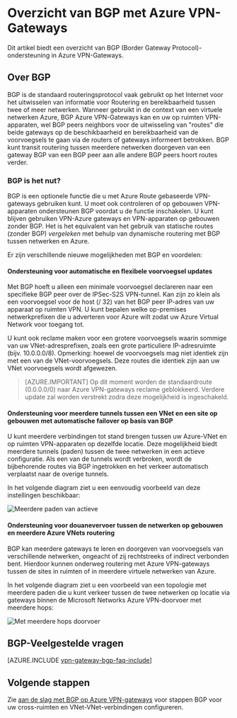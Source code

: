 <properties
   pageTitle="Overzicht van BGP met Azure VPN-Gateways | Microsoft Azure"
   description="Dit artikel biedt een overzicht van BGP met Azure VPN-Gateways."
   services="vpn-gateway"
   documentationCenter="na"
   authors="yushwang"
   manager="rossort"
   editor=""
   tags=""/>

<tags
   ms.service="vpn-gateway"
   ms.devlang="na"
   ms.topic="article"
   ms.tgt_pltfrm="na"
   ms.workload="infrastructure-services"
   ms.date="06/16/2016"
   ms.author="yushwang"/>

# <a name="overview-of-bgp-with-azure-vpn-gateways"></a>Overzicht van BGP met Azure VPN-Gateways

Dit artikel biedt een overzicht van BGP (Border Gateway Protocol)-ondersteuning in Azure VPN-Gateways.

## <a name="about-bgp"></a>Over BGP

BGP is de standaard routeringsprotocol vaak gebruikt op het Internet voor het uitwisselen van informatie voor Routering en bereikbaarheid tussen twee of meer netwerken. Wanneer gebruikt in de context van een virtuele netwerken Azure, BGP Azure VPN-Gateways kan en uw op ruimten VPN-apparaten, wel BGP peers neighbors voor de uitwisseling van "routes" die beide gateways op de beschikbaarheid en bereikbaarheid van de voorvoegsels te gaan via de routers of gateways informeert betrokken. BGP kunt transit routering tussen meerdere netwerken doorgeven van een gateway BGP van een BGP peer aan alle andere BGP peers hoort routes verder.
 
### <a name="why-use-bgp"></a>BGP is het nut?

BGP is een optionele functie die u met Azure Route gebaseerde VPN-gateways gebruiken kunt. U moet ook controleren of op gebouwen VPN-apparaten ondersteunen BGP voordat u de functie inschakelen. U kunt blijven gebruiken VPN-Azure gateways en VPN-apparaten op gebouwen zonder BGP. Het is het equivalent van het gebruik van statische routes (zonder BGP) *vergeleken* met behulp van dynamische routering met BGP tussen netwerken en Azure.

Er zijn verschillende nieuwe mogelijkheden met BGP en voordelen:

#### <a name="support-automatic-and-flexible-prefix-updates"></a>Ondersteuning voor automatische en flexibele voorvoegsel updates

Met BGP hoeft u alleen een minimale voorvoegsel declareren naar een specifieke BGP peer over de IPSec-S2S VPN-tunnel. Kan zijn zo klein als een voorvoegsel voor de host (/ 32) van het BGP peer IP-adres van uw apparaat op ruimten VPN. U kunt bepalen welke op-premises netwerkprefixen die u adverteren voor Azure wilt zodat uw Azure Virtual Network voor toegang tot.
    
U kunt ook reclame maken voor een grotere voorvoegsels waarin sommige van uw VNet-adresprefixen, zoals een grote particuliere IP-adresruimte (bijv. 10.0.0.0/8). Opmerking: hoewel de voorvoegsels mag niet identiek zijn met een van de VNet-voorvoegsels. Deze routes die identiek zijn aan uw VNet voorvoegsels wordt afgewezen.

>[AZURE.IMPORTANT] Op dit moment worden de standaardroute (0.0.0.0/0) naar Azure VPN-gateways reclame geblokkeerd. Verdere update zal worden verstrekt zodra deze mogelijkheid is ingeschakeld.

#### <a name="support-multiple-tunnels-between-a-vnet-and-an-on-premises-site-with-automatic-failover-based-on-bgp"></a>Ondersteuning voor meerdere tunnels tussen een VNet en een site op gebouwen met automatische failover op basis van BGP

U kunt meerdere verbindingen tot stand brengen tussen uw Azure-VNet en op ruimten VPN-apparaten op dezelfde locatie. Deze mogelijkheid biedt meerdere tunnels (paden) tussen de twee netwerken in een actieve configuratie. Als een van de tunnels wordt verbroken, wordt de bijbehorende routes via BGP ingetrokken en het verkeer automatisch verplaatst naar de overige tunnels.
    
In het volgende diagram ziet u een eenvoudig voorbeeld van deze instellingen beschikbaar:
    
![Meerdere paden van actieve](./media/vpn-gateway-bgp-overview/multiple-active-tunnels.png)

#### <a name="support-transit-routing-between-your-on-premises-networks-and-multiple-azure-vnets"></a>Ondersteuning voor douanevervoer tussen de netwerken op gebouwen en meerdere Azure VNets routering

BGP kan meerdere gateways te leren en doorgeven van voorvoegsels van verschillende netwerken, ongeacht of zij rechtstreeks of indirect verbonden bent. Hierdoor kunnen onderweg routering met Azure VPN-gateways tussen de sites in ruimten of in meerdere virtuele netwerken van Azure.
    
In het volgende diagram ziet u een voorbeeld van een topologie met meerdere paden die u kunt verkeer tussen de twee netwerken op locatie via gateways binnen de Microsoft Networks Azure VPN-doorvoer met meerdere hops:

![Met meerdere hops doorvoer](./media/vpn-gateway-bgp-overview/full-mesh-transit.png)

## <a name="bgp-faqs"></a>BGP-Veelgestelde vragen


[AZURE.INCLUDE [vpn-gateway-bgp-faq-include](../../includes/vpn-gateway-bpg-faq-include.md)] 




## <a name="next-steps"></a>Volgende stappen

Zie [aan de slag met BGP op Azure VPN-gateways](./vpn-gateway-bgp-resource-manager-ps.md) voor stappen BGP voor uw cross-ruimten en VNet-VNet-verbindingen configureren.

